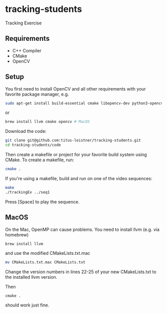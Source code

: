 # tracking-students
Tracking Exercise

## Requirements
* C++ Compiler
* CMake
* OpenCV

## Setup
You first need to install OpenCV and all other requirements with your favorite package manager, e.g.
```sh
sudo apt-get install build-essential cmake libopencv-dev python3-opencv # Ubuntu
```
or
```sh
brew install llvm cmake opencv # MacOS
```

Download the code:
```sh
git clone git@github.com:titus-leistner/tracking-students.git
cd tracking-students/code
```

Then create a makefile or project for your favorite build system using CMake.
To create a makefile, run:
```sh
cmake .
```

If you're using a makefile, build and run on one of the video sequences:
```sh
make
./trackingEx ../seq1
```

Press [Space] to play the sequence.

## MacOS
On the Mac, OpenMP can cause problems. You need to install llvm (e.g. via homebrew)
```sh
brew install llvm
```
and use the modified CMakeLists.txt.mac
```sh
mv CMakeLists.txt.mac CMakeLists.txt
```
Change the version numbers in lines 22-25 of your new CMakeLists.txt to the installed llvm version.

Then
```
cmake .
```
should work just fine.
